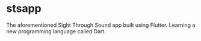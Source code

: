 # stsapp

The aforementioned Sight Through Sound app built using Flutter.  Learning a new programming language called Dart.
